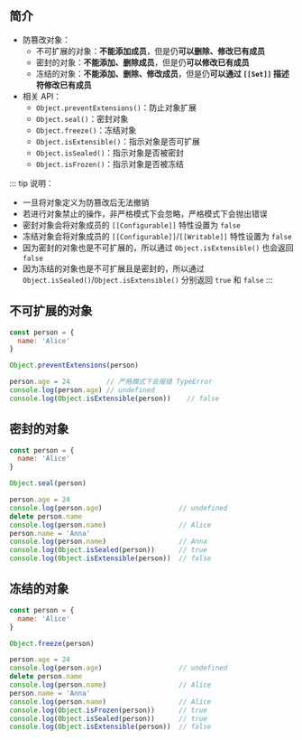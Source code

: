 ## 简介

+ 防篡改对象：
  + 不可扩展的对象：**不能添加成员**，但是仍**可以删除、修改已有成员**
  + 密封的对象：**不能添加、删除成员**，但是仍**可以修改已有成员**
  + 冻结的对象：**不能添加、删除、修改成员**，但是仍**可以通过 `[[Set]]` 描述符修改已有成员**
+ 相关 API：
  + `Object.preventExtensions()`：防止对象扩展
  + `Object.seal()`：密封对象
  + `Object.freeze()`：冻结对象
  + `Object.isExtensible()`：指示对象是否可扩展
  + `Object.isSealed()`：指示对象是否被密封
  + `Object.isFrozen()`：指示对象是否被冻结

::: tip 说明：
+ 一旦将对象定义为防篡改后无法撤销
+ 若进行对象禁止的操作，非严格模式下会忽略，严格模式下会抛出错误
+ 密封对象会将对象成员的 `[[Configurable]]` 特性设置为 `false`
+ 冻结对象会将对象成员的 `[[Configurable]]`/`[[Writable]]` 特性设置为 `false`
+ 因为密封的对象也是不可扩展的，所以通过 `Object.isExtensible()` 也会返回 `false`
+ 因为冻结的对象也是不可扩展且是密封的，所以通过 `Object.isSealed()`/`Object.isExtensible()` 分别返回 `true` 和 `false`
:::


## 不可扩展的对象

```js
const person = {
  name: 'Alice'
}

Object.preventExtensions(person)

person.age = 24         // 严格模式下会报错 TypeError
console.log(person.age) // undefined
console.log(Object.isExtensible(person))    // false
```


## 密封的对象

```js
const person = {
  name: 'Alice'
}

Object.seal(person)

person.age = 24
console.log(person.age)                   // undefined
delete person.name
console.log(person.name)                  // Alice
person.name = 'Anna'
console.log(person.name)                  // Anna
console.log(Object.isSealed(person))      // true
console.log(Object.isExtensible(person))  // false
```


## 冻结的对象

```js
const person = {
  name: 'Alice'
}

Object.freeze(person)

person.age = 24
console.log(person.age)                   // undefined
delete person.name
console.log(person.name)                  // Alice
person.name = 'Anna'
console.log(person.name)                  // Alice
console.log(Object.isFrozen(person))      // true
console.log(Object.isSealed(person))      // true
console.log(Object.isExtensible(person))  // false
```
